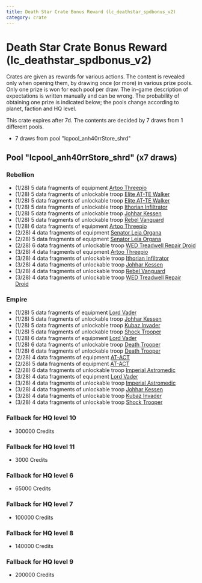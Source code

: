 ```yaml
---
title: Death Star Crate Bonus Reward (lc_deathstar_spdbonus_v2)
category: crate
---
```


# Death Star Crate Bonus Reward (lc_deathstar_spdbonus_v2)

Crates are given as rewards for various actions. The content is revealed only when opening them, by drawing once (or more) in various prize pools. Only one prize is won for each pool per draw. The in-game description of expectations is written manually and can be wrong. The probability of obtaining one prize is indicated below; the pools change according to planet, faction and HQ level.

This crate expires after 7d. The contents are decided by 7 draws from 1 different pools.
  * 7 draws from pool "lcpool_anh40rrStore_shrd"

## Pool "lcpool_anh40rrStore_shrd" (x7 draws)

### Rebellion

  * (1/28) 5 data fragments of equipment [Artoo  Threepio](eqpRebelArtoo)
  * (1/28) 5 data fragments of unlockable troop [Elite AT-TE Walker](HeroATTE)
  * (1/28) 5 data fragments of unlockable troop [Elite AT-TE Walker](HeroATTE)
  * (1/28) 5 data fragments of unlockable troop [Ithorian Infiltrator](IthorianInfiltrator)
  * (1/28) 5 data fragments of unlockable troop [Johhar Kessen](RebelJohhar)
  * (1/28) 5 data fragments of unlockable troop [Rebel Vanguard](Vanguard)
  * (1/28) 6 data fragments of equipment [Artoo  Threepio](eqpRebelArtoo)
  * (2/28) 4 data fragments of equipment [Senator Leia Organa](eqpRebelDiplomat)
  * (2/28) 5 data fragments of equipment [Senator Leia Organa](eqpRebelDiplomat)
  * (2/28) 6 data fragments of unlockable troop [WED Treadwell Repair Droid](Treadwell)
  * (3/28) 4 data fragments of equipment [Artoo  Threepio](eqpRebelArtoo)
  * (3/28) 4 data fragments of unlockable troop [Ithorian Infiltrator](IthorianInfiltrator)
  * (3/28) 4 data fragments of unlockable troop [Johhar Kessen](RebelJohhar)
  * (3/28) 4 data fragments of unlockable troop [Rebel Vanguard](Vanguard)
  * (3/28) 4 data fragments of unlockable troop [WED Treadwell Repair Droid](Treadwell)

### Empire

  * (1/28) 5 data fragments of equipment [Lord Vader](eqpEmpireLordVader)
  * (1/28) 5 data fragments of unlockable troop [Johhar Kessen](EmpireJohhar)
  * (1/28) 5 data fragments of unlockable troop [Kubaz Invader](KubazInvader)
  * (1/28) 5 data fragments of unlockable troop [Shock Trooper](Shock)
  * (1/28) 6 data fragments of equipment [Lord Vader](eqpEmpireLordVader)
  * (1/28) 6 data fragments of unlockable troop [Death Trooper](HeroDeathTrooper)
  * (1/28) 6 data fragments of unlockable troop [Death Trooper](HeroDeathTrooper)
  * (2/28) 4 data fragments of equipment [AT-ACT](eqpEmpireCargoGreatDane)
  * (2/28) 5 data fragments of equipment [AT-ACT](eqpEmpireCargoGreatDane)
  * (2/28) 6 data fragments of unlockable troop [Imperial Astromedic](R5Medic)
  * (3/28) 4 data fragments of equipment [Lord Vader](eqpEmpireLordVader)
  * (3/28) 4 data fragments of unlockable troop [Imperial Astromedic](R5Medic)
  * (3/28) 4 data fragments of unlockable troop [Johhar Kessen](EmpireJohhar)
  * (3/28) 4 data fragments of unlockable troop [Kubaz Invader](KubazInvader)
  * (3/28) 4 data fragments of unlockable troop [Shock Trooper](Shock)

### Fallback for HQ level 10

  * 300000 Credits

### Fallback for HQ level 11

  * 3000 Credits

### Fallback for HQ level 6

  * 65000 Credits

### Fallback for HQ level 7

  * 100000 Credits

### Fallback for HQ level 8

  * 140000 Credits

### Fallback for HQ level 9

  * 200000 Credits